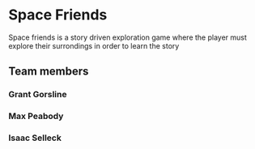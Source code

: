 # Space Friends

Space friends is a story driven exploration game where the player must explore their surrondings in order to learn the story 

## Team members 
### Grant Gorsline
### Max Peabody
### Isaac Selleck 


